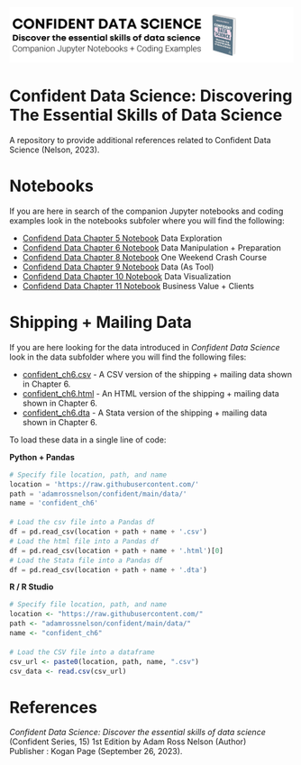 <img src="images/CONFIDENTDATASCIENCE.png" alt="An image that reads Confident Data Science: The Essential Skills of Data Science, Companion Jupyter Notebook + Coding Examples. Also shows book image."/>

# Confident Data Science: Discovering The Essential Skills of Data Science

A repository to provide additional references related to Confident Data Science (Nelson, 2023).

# Notebooks

If you are here in search of the companion Jupyter notebooks and coding examples look in the notebooks subfoler where you will find the following:

- [Confidend Data Chapter 5 Notebook](/notebooks/Confident%20Data%20Chapter%2005.ipynb) Data Exploration
- [Confidend Data Chapter 6 Notebook](/notebooks/Confident%20Data%20Chapter%2006.ipynb) Data Manipulation + Preparation
- [Confidend Data Chapter 8 Notebook](/notebooks/Confident%20Data%20Chapter%2008.ipynb) One Weekend Crash Course
- [Confidend Data Chapter 9 Notebook](/notebooks/Confident%20Data%20Chapter%2009.ipynb) Data (As Tool)
- [Confidend Data Chapter 10 Notebook](/notebooks/Confident%20Data%20Chapter%2010.ipynb) Data Visualization
- [Confidend Data Chapter 11 Notebook](/notebooks/Confident%20Data%20Chapter%2011.ipynb) Business Value + Clients

# Shipping + Mailing Data

If you are here looking for the data introduced in *Confident Data Science* look in the data subfolder where you will find the following files:

- [confident_ch6.csv](/data/confident_ch6.csv) - A CSV version of the shipping + mailing data shown in Chapter 6.
- [confident_ch6.html](/data/confident_ch6.html) - An HTML version of the shipping + mailing data shown in Chapter 6.
- [confident_ch6.dta](/data/confident_ch6.dta) - A Stata version of the shipping + mailing data shown in Chapter 6.

To load these data in a single line of code:

**Python + Pandas**
```Python
# Specify file location, path, and name
location = 'https://raw.githubusercontent.com/'
path = 'adamrossnelson/confident/main/data/'
name = 'confident_ch6'

# Load the csv file into a Pandas df
df = pd.read_csv(location + path + name + '.csv')
# Load the html file into a Pandas df
df = pd.read_csv(location + path + name + '.html')[0]
# Load the Stata file into a Pandas df
df = pd.read_csv(location + path + name + '.dta')
```

**R / R Studio**
```R
# Specify file location, path, and name
location <- "https://raw.githubusercontent.com/"
path <- "adamrossnelson/confident/main/data/"
name <- "confident_ch6"

# Load the CSV file into a dataframe
csv_url <- paste0(location, path, name, ".csv")
csv_data <- read.csv(csv_url)

```

# References

*Confident Data Science: Discover the essential skills of data science* <br>
(Confident Series, 15) 1st Edition by Adam Ross Nelson (Author) <br>
Publisher : Kogan Page (September 26, 2023).
